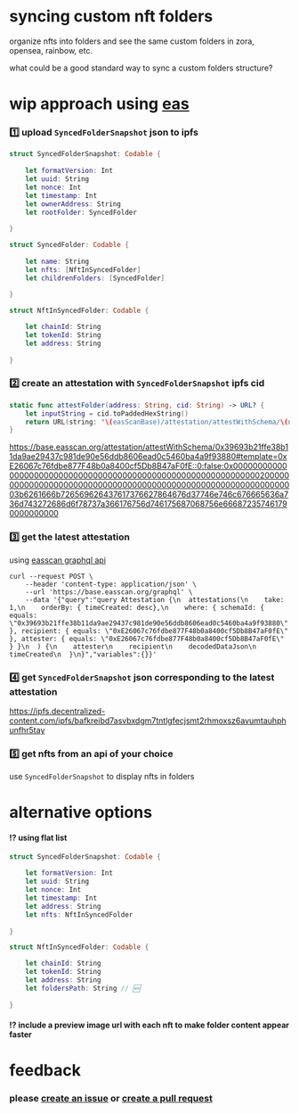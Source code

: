 # syncing custom nft folders

organize nfts into folders and see the same custom folders in zora, opensea, rainbow, etc.

what could be a good standard way to sync a custom folders structure?

# wip approach using [eas](https://docs.attest.org)

### 1️⃣ upload `SyncedFolderSnapshot` json to ipfs
```swift
struct SyncedFolderSnapshot: Codable {
    
    let formatVersion: Int
    let uuid: String
    let nonce: Int
    let timestamp: Int
    let ownerAddress: String
    let rootFolder: SyncedFolder
    
}

struct SyncedFolder: Codable {
    
    let name: String
    let nfts: [NftInSyncedFolder]
    let childrenFolders: [SyncedFolder]
    
}

struct NftInSyncedFolder: Codable {

    let chainId: String
    let tokenId: String
    let address: String
    
}

```

### 2️⃣ create an attestation with `SyncedFolderSnapshot` ipfs cid
```swift
static func attestFolder(address: String, cid: String) -> URL? {
    let inputString = cid.toPaddedHexString()
    return URL(string: "\(easScanBase)/attestation/attestWithSchema/\(nftFolderAttestationSchema)#template=\(address)::0:false:\(inputString)")
}
```
https://base.easscan.org/attestation/attestWithSchema/0x39693b21ffe38b11da9ae29437c981de90e56ddb8606ead0c5460ba4a9f93880#template=0xE26067c76fdbe877F48b0a8400cf5Db8B47aF0fE::0:false:0x0000000000000000000000000000000000000000000000000000000000000020000000000000000000000000000000000000000000000000000000000000003b6261666b726569626437617376627864676d37746e746c676665636a736d743272686d6f78737a366176756d746175687068756e666872357461790000000000


### 3️⃣ get the latest attestation
using [easscan graphql api](https://docs.attest.org/docs/developer-tools/api)
```
curl --request POST \
    --header 'content-type: application/json' \
    --url 'https://base.easscan.org/graphql' \
    --data '{"query":"query Attestation {\n  attestations(\n    take: 1,\n    orderBy: { timeCreated: desc},\n    where: { schemaId: { equals: \"0x39693b21ffe38b11da9ae29437c981de90e56ddb8606ead0c5460ba4a9f93880\" }, recipient: { equals: \"0xE26067c76fdbe877F48b0a8400cf5Db8B47aF0fE\" }, attester: { equals: \"0xE26067c76fdbe877F48b0a8400cf5Db8B47aF0fE\" } }\n  ) {\n    attester\n    recipient\n    decodedDataJson\n    timeCreated\n  }\n}","variables":{}}'
```

### 4️⃣ get `SyncedFolderSnapshot` json corresponding to the latest attestation
https://ipfs.decentralized-content.com/ipfs/bafkreibd7asvbxdgm7tntlgfecjsmt2rhmoxsz6avumtauhphunfhr5tay

### 5️⃣ get nfts from an api of your choice
use `SyncedFolderSnapshot` to display nfts in folders


# alternative options

#### ⁉️ using flat list

```swift
struct SyncedFolderSnapshot: Codable {
    
    let formatVersion: Int
    let uuid: String
    let nonce: Int
    let timestamp: Int
    let address: String
    let nfts: NftInSyncedFolder
    
}

struct NftInSyncedFolder: Codable {

    let chainId: String
    let tokenId: String
    let address: String
    let foldersPath: String // 🆕
    
}
```

#### ⁉️ include a preview image url with each nft to make folder content appear faster

# feedback
### please [create an issue](https://github.com/lil-org/how-to-sync-nft-folders/issues) or [create a pull request](https://github.com/lil-org/how-to-sync-nft-folders/pulls)

